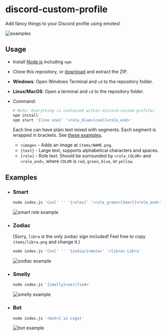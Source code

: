 # discord-custom-profile

Add fancy things to your Discord profile using emotes!

![examples](res/examples.gif)

## Usage

- Install [Node.js](https://nodejs.org/en/) including `npm`
- Clone this repository, or [download](https://github.com/nathanfranke/discord-custom-profile/archive/refs/heads/main.zip) and extract the ZIP.
- **Windows**: Open Windows Terminal and `cd` to the repository folder.
- **Linux/MacOS**: Open a terminal and `cd` to the repository folder.
- Command:
  ```sh
  # Note: Everything is contained within discord-custom-profile/
  npm install
  npm start '{line one}' '<role_blue>[cool]<role_end>'
  ```
  
  Each line can have plain text mixed with segments. Each segment is wrapped in brackets. See [these examples](#examples).
  - `<image>` - Adds an image at `items/NAME.png`.
  - `{text}` - Large text, supports alphabetical characters and spaces.
  - `[role]` - Role text. Should be surrounded by `<role_COLOR>` and `<role_end>`, where `COLOR` is `red`, `green`, `blue`, or `yellow`.

## Examples

- ### Smart
  ```sh
  node index.js 'Cool' '' '{roles}' '<role_green>[Smart]<role_end>'
  ```
  ![smart role example](res/smart.png)

- ### Zodiac
  (Sorry, `libra` is the only zodiac sign included! Feel free to copy `items/libra.png` and change it.)<br>
  ```sh
  node index.js 'Cool' '' '{zodiac}<beta>' '<libra> Libra'
  ```
  ![zodiac example](res/zodiac.png)

- ### Smelly
  ```sh
  node index.js '{smelly}<verified>'
  ```
  ![smelly example](res/smelly.png)

- ### Bot
  ```sh
  node index.js '<bot>{ in csgo}'
  ```
  ![bot example](res/bot.png)
